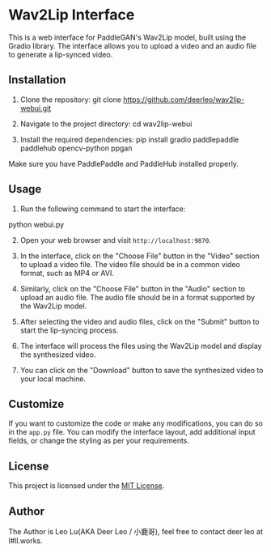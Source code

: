 # Wav2Lip Interface

This is a web interface for PaddleGAN's Wav2Lip model, built using the Gradio library. The interface allows you to upload a video and an audio file to generate a lip-synced video.

## Installation

1. Clone the repository: git clone https://github.com/deerleo/wav2lip-webui.git

2. Navigate to the project directory:
cd wav2lip-webui

3. Install the required dependencies:
pip install gradio paddlepaddle paddlehub opencv-python ppgan

Make sure you have PaddlePaddle and PaddleHub installed properly.

## Usage

1. Run the following command to start the interface:

python webui.py


2. Open your web browser and visit `http://localhost:9870`.

3. In the interface, click on the "Choose File" button in the "Video" section to upload a video file. The video file should be in a common video format, such as MP4 or AVI.

4. Similarly, click on the "Choose File" button in the "Audio" section to upload an audio file. The audio file should be in a format supported by the Wav2Lip model.

5. After selecting the video and audio files, click on the "Submit" button to start the lip-syncing process.

6. The interface will process the files using the Wav2Lip model and display the synthesized video.

7. You can click on the "Download" button to save the synthesized video to your local machine.

## Customize

If you want to customize the code or make any modifications, you can do so in the `app.py` file. You can modify the interface layout, add additional input fields, or change the styling as per your requirements.

## License

This project is licensed under the [MIT License](LICENSE).

## Author

The Author is Leo Lu(AKA Deer Leo / 小鹿哥), feel free to contact deer leo at l#ll.works.



